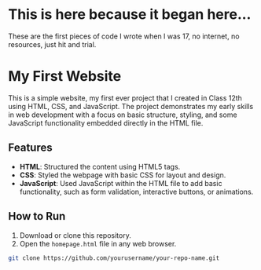 # This is here because it began here... 
These are the first pieces of code I wrote when I was 17, no internet, no resources, just hit and trial.

# My First Website

This is a simple website, my first ever project that I created in Class 12th using HTML, CSS, and JavaScript. The project demonstrates my early skills in web development with a focus on basic structure, styling, and some JavaScript functionality embedded directly in the HTML file.

## Features
- **HTML**: Structured the content using HTML5 tags.
- **CSS**: Styled the webpage with basic CSS for layout and design.
- **JavaScript**: Used JavaScript within the HTML file to add basic functionality, such as form validation, interactive buttons, or animations.

## How to Run
1. Download or clone this repository.
2. Open the `homepage.html` file in any web browser.

```bash
git clone https://github.com/yourusername/your-repo-name.git

